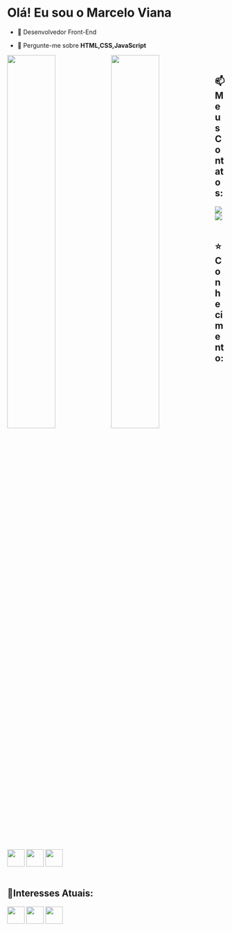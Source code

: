 <h1>Olá! Eu sou o Marcelo Viana</h1>

- 🚀 Desenvolvedor Front-End

- 💬 Pergunte-me sobre **HTML,CSS,JavaScript** 
<img align="left" width="47%" src="https://github-readme-stats.vercel.app/api/top-langs/?username=marcelovianaa&layout=compact" />

  <img align="left"  width="47%"  src="https://github-readme-stats.vercel.app/api?username=marcelovianaa&show_icons=true&theme=radical" />
<br>
<div>
<h2>📫Meus Contatos:</h2>
  <a href = "marceloviana9153@gmail.com" target="_blank"><img src="https://img.shields.io/badge/Gmail-D14836?style=for-the-badge&logo=gmail&logoColor=white" target="_blank"></a>
  <a href="https://www.linkedin.com/in/g-soldera/" target="_blank"><img src="https://img.shields.io/badge/-LinkedIn-%230077B5?style=for-the-badge&logo=linkedin&logoColor=white" target="_blank"></a>   
</div>
<br>
<h2>⭐️Conhecimento:</h2>
<div>
 <img src="https://cdn.jsdelivr.net/gh/devicons/devicon/icons/html5/html5-original.svg" width="40" height="40" target="_blank"/> <img src="https://cdn.jsdelivr.net/gh/devicons/devicon/icons/css3/css3-original.svg" width="40" height="40" target="_blank"/> <img src="https://cdn.jsdelivr.net/gh/devicons/devicon/icons/javascript/javascript-original.svg" width="40" height="40" target="_blank"/> 
</div>
<br>
<h2>🌱Interesses Atuais:</h2>
<div>
 <img src="https://cdn.jsdelivr.net/gh/devicons/devicon/icons/react/react-original.svg" width="40" height="40" target="_blank"/> <img src="https://cdn.jsdelivr.net/gh/devicons/devicon/icons/nodejs/nodejs-original.svg" width="40" height="40" target="_blank"/> <img src="https://cdn.jsdelivr.net/gh/devicons/devicon/icons/bootstrap/bootstrap-original.svg" width="40" height="40" target="_blank"/> 
</div>
<br>
<br>
